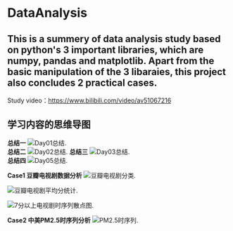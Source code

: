 # DataAnalysis

## This is a summery of data analysis study based on python's 3 important libraries, which are numpy, pandas and matplotlib. Apart from the basic manipulation of the 3 libaraies, this project also concludes 2 practical cases.  

Study video：https://www.bilibili.com/video/av51067216

## 学习内容的思维导图
**总结一**
![Day01总结](https://github.com/JasonZhang0305/Data-Analysis-Python/blob/main/img/%E6%95%B0%E6%8D%AE%E5%88%86%E6%9E%90day01%E6%80%BB%E7%BB%93.png).  
**总结二**
![Day02总结](https://github.com/JasonZhang0305/Data-Analysis-Python/blob/main/img/%E6%95%B0%E6%8D%AE%E5%88%86%E6%9E%90day02%E6%80%BB%E7%BB%93.png). 
**总结三**
![Day03总结](https://github.com/JasonZhang0305/Data-Analysis-Python/blob/main/img/Day03%E6%80%BB%E7%BB%93.png).  
**总结四**
![Day05总结](https://github.com/JasonZhang0305/Data-Analysis-Python/blob/main/img/day05%E6%80%BB%E7%BB%93.png).  

**Case1 豆瓣电视剧数据分析**
![豆瓣电视剧分类](https://github.com/JasonZhang0305/Data-Analysis-Python/blob/main/img/%E4%B8%8D%E5%90%8C%E5%88%86%E7%B1%BB%E7%94%B5%E8%A7%86%E5%89%A7%E7%9A%84%E6%95%B0%E9%87%8F%E7%BB%9F%E8%AE%A1.jpg).

![豆瓣电视剧平均分统计](https://github.com/JasonZhang0305/Data-Analysis-Python/blob/main/img/%E5%90%84%E4%B8%AA%E5%9B%BD%E5%AE%B6%E8%B1%86%E7%93%A3%E7%94%B5%E8%A7%86%E5%89%A7%E5%B9%B3%E5%9D%87%E5%88%86%E7%BB%9F%E8%AE%A1.png).

![7分以上电视剧时序列散点图](https://github.com/JasonZhang0305/Data-Analysis-Python/blob/main/img/7%E5%88%86%E4%BB%A5%E4%B8%8A%E7%9A%84%E7%94%B5%E8%A7%86%E5%89%A7%E6%97%B6%E9%97%B4%E7%9A%84%E5%88%86%E5%B8%83%E6%95%A3%E7%82%B9%E5%9B%BE.png).   

**Case2 中美PM2.5时序列分析**
![PM2.5时序列](https://github.com/JasonZhang0305/Data-Analysis-Python/blob/main/img/Pm2.5.png).  
